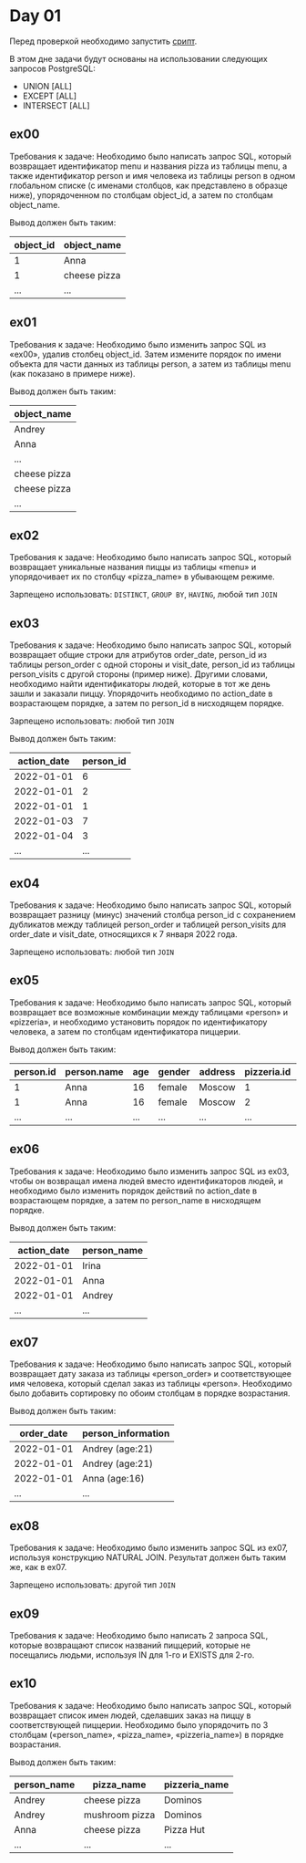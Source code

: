 # Day 01

Перед проверкой необходимо запустить [срипт](day01/ex00/images/model.sql).

В этом дне задачи будут основаны на использовании следующих запросов PostgreSQL:
- UNION [ALL]
- EXCEPT [ALL]
- INTERSECT [ALL]

## ex00

Требования к задаче: Необходимо было написать запрос SQL, который возвращает идентификатор menu и названия pizza из таблицы menu, а также идентификатор person и имя человека из таблицы person в одном глобальном списке (с именами столбцов, как представлено в образце ниже), упорядоченном по столбцам object_id, а затем по столбцам object_name.

Вывод должен быть таким:

| object_id | object_name |
| ------ | ------ |
| 1 | Anna |
| 1 | cheese pizza |
| ... | ... |

## ex01

Требования к задаче: Необходимо было изменить запрос SQL из «ex00», удалив столбец object_id. Затем измените порядок по имени объекта для части данных из таблицы person, а затем из таблицы menu (как показано в примере ниже).

Вывод должен быть таким:

| object_name |
| ------ |
| Andrey |
| Anna |
| ... |
| cheese pizza |
| cheese pizza |
| ... |

## ex02

Требования к задаче: Необходимо было написать запрос SQL, который возвращает уникальные названия пиццы из таблицы «menu» и упорядочивает их по столбцу «pizza_name» в убывающем режиме.

Зарпещено использовать: `DISTINCT`, `GROUP BY`, `HAVING`, любой тип `JOIN` 

## ex03

Требования к задаче: Необходимо было написать запрос SQL, который возвращает общие строки для атрибутов order_date, person_id из таблицы person_order с одной стороны и visit_date, person_id из таблицы person_visits с другой стороны (пример ниже). Другими словами, необходимо найти идентификаторы людей, которые в тот же день зашли и заказали пиццу. Упорядочить необходимо по action_date в возрастающем порядке, а затем по person_id в нисходящем порядке.

Зарпещено использовать: любой тип `JOIN`

Вывод должен быть таким:

| action_date | person_id |
| ------ | ------ |
| 2022-01-01 | 6 |
| 2022-01-01 | 2 |
| 2022-01-01 | 1 |
| 2022-01-03 | 7 |
| 2022-01-04 | 3 |
| ... | ... |

## ex04

Требования к задаче: Необходимо было написать запрос SQL, который возвращает разницу (минус) значений столбца person_id с сохранением дубликатов между таблицей person_order и таблицей person_visits для order_date и visit_date, относящихся к 7 января 2022 года.

Зарпещено использовать: любой тип `JOIN`

## ex05

Требования к задаче: Необходимо было написать запрос SQL, который возвращает все возможные комбинации между таблицами «person» и «pizzeria», и необходимо установить порядок по идентификатору человека, а затем по столбцам идентификатора пиццерии. 

Вывод должен быть таким:

| person.id | person.name | age | gender | address | pizzeria.id | pizzeria.name | rating |
| ------ | ------ | ------ | ------ | ------ | ------ | ------ | ------ |
| 1 | Anna | 16 | female | Moscow | 1 | Pizza Hut | 4.6 |
| 1 | Anna | 16 | female | Moscow | 2 | Dominos | 4.3 |
| ... | ... | ... | ... | ... | ... | ... | ... |

## ex06

Требования к задаче: Необходимо было изменить запрос SQL из ex03, чтобы он возвращал имена людей вместо идентификаторов людей, и необходимо было изменить порядок действий по action_date в возрастающем порядке, а затем по person_name в нисходящем порядке.

Вывод должен быть таким:

| action_date | person_name |
| ------ | ------ |
| 2022-01-01 | Irina |
| 2022-01-01 | Anna |
| 2022-01-01 | Andrey |
| ... | ... |

## ex07

Требования к задаче: Необходимо было написать запрос SQL, который возвращает дату заказа из таблицы «person_order» и соответствующее имя человека, который сделал заказ из таблицы «person». Необходимо было добавить сортировку по обоим столбцам в порядке возрастания.

Вывод должен быть таким:

| order_date | person_information |
| ------ | ------ |
| 2022-01-01 | Andrey (age:21) |
| 2022-01-01 | Andrey (age:21) |
| 2022-01-01 | Anna (age:16) |
| ... | ... |

## ex08

Требования к задаче: Необходимо было изменить запрос SQL из ex07, используя конструкцию NATURAL JOIN. Результат должен быть таким же, как в ex07.

Зарпещено использовать: другой тип `JOIN`

## ex09

Требования к задаче: Необходимо было написать 2 запроса SQL, которые возвращают список названий пиццерий, которые не посещались людьми, используя IN для 1-го и EXISTS для 2-го.

## ex10

Требования к задаче: Необходимо было написать запрос SQL, который возвращает список имен людей, сделавших заказ на пиццу в соответствующей пиццерии.
Необходимо было упорядочить по 3 столбцам («person_name», «pizza_name», «pizzeria_name») в порядке возрастания.

Вывод должен быть таким:

| person_name | pizza_name | pizzeria_name | 
| ------ | ------ | ------ |
| Andrey | cheese pizza | Dominos |
| Andrey | mushroom pizza | Dominos |
| Anna | cheese pizza | Pizza Hut |
| ... | ... | ... |
